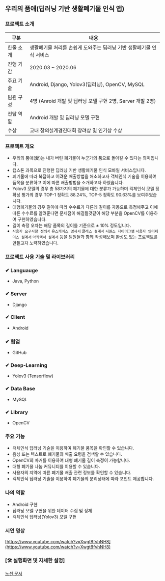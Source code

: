 ## 우리의 품애(딥러닝 기반 생활폐기물 인식 앱)

### 프로젝트 소개
|구분|내용|
|------|---|
|한줄 소개|생활폐기물 처리를 손쉽게 도와주는 딥러닝 기반 생활폐기물 인식 서비스|
|진행 기간|2020.03 ~ 2020.06|
|주요 기술| Android, Django, Yolov3(딥러닝), OpenCV, MySQL |
|팀원 구성|4명 (Anroid 개발 및 딥러닝 모델 구현 2명, Server 개발 2명)|
|전담 역할|Android 개발 및 딥러닝 모델 구현|
|수상|교내 창의설계경진대회 장려상 및 인기상 수상|

### 프로젝트 개요

- 우리의 품애(愛)는 내가 버린 폐기물이 누군가의 품으로 돌아갈 수 있다는 의미입니다.
- 캡스톤 과목으로 진행한 딥러닝 기반 생활폐기물 인식 모바일 서비스입니다.
- 폐기물에 따라 복잡하고 어려운 배출방법을 해소하고자 객체인식 기술을 이용하여 품목을 분류하고 이에 따른 배출방법을 소개하고자 하였습니다.
- Yolov3 모델의 경우 총 58가지의 폐기물에 대한 분류가 가능하며 객체인식 모델 정확성 평가의 경우 TOP-1 정확도 88.24%, TOP-5 정확도 90.63%를 보여주었습니다.
- 대형폐기물의 경우 길이에 따라 수수료가 다른데 길이를 자동으로 측정해주고 이에 따른 수수료를 알려준다면 문제점이 해결될것같아 해당 부분을 OpenCV를 이용하여 구현하였습니다.
- 길이 측정 오차는 해당 품목의 길이를 기준으로 ± 10% 정도입니다.
- `사용자 요구사항 정의서` `유스케이스 명세서` `클래스 설계서` `시퀀스 다이어그램` `사용자 인터페이스 설계서` `아키텍처 설계서` 등을 팀원들과 함께 작성해보며 완성도 있는 프로젝트를 만들고자 노력하였습니다.

### 프로젝트 사용 기술 및 라이브러리

### ✔ Languauge

- Java, Python

### ✔ Server

- Django

### ✔ Client

- Android

### ✔ 협업

- GitHub

### ✔ Deep-Learning

- Yolov3 (Tensorflow)

### ✔ Data Base

- MySQL

### ✔ Library

- OpenCV

### 주요 기능

- 객체인식 딥러닝 기술을 이용하여 폐기물 품목을 확인할 수 있습니다.
- 음성 또는 텍스트로 폐기물의 배출 요령을 검색할 수 있습니다.
- OpenCV의 마커를 이용하여 대형 폐기물 길이 측정이 가능합니다.
- 대형 폐기물 나눔 커뮤니티를 이용할 수 있습니다.
- 사용자의 지역에 따른 폐기물 배출 관련 정보를 확인할 수 있습니다.
- 객체인식 딥러닝 기술을 이용하여 폐기물의 분리상태에 따라 포인트 제공합니다.

### 나의 역할

- Android 구현
- 딥러닝 모델 구현을 위한 데이터 수집 및 정제
- 객체인식 딥러닝(Yolov3) 모델 구현

### 시연 영상

[https://www.youtube.com/watch?v=Xwgt8fvhNH8](https://www.youtube.com/watch?v=Xwgt8fvhNH8)

### [🛠 실행화면 및 자세한 설명]

[노션 문서](https://www.notion.so/Android-cdbae277436441cea1532097b38a89c4)

